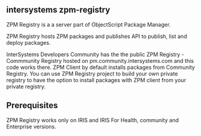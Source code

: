 ## intersystems zpm-registry
ZPM Registry is a a server part of ObjectScript Package Manager.

ZPM Registry hosts ZPM packages and publishes API to publish, list and deploy packages.

InterSystems Developers Community has the the public ZPM Registry - Commmunity Registry hosted on pm.community.intersystems.com and this code works there.
ZPM Client by default installs packages from Community Registry.
You can use ZPM Registry project to build your own private registry to have the option to install packages with ZPM client from your private registry.

## Prerequisites
ZPM Registry works only on IRIS and IRIS For Health, community and Enterprise versions.



